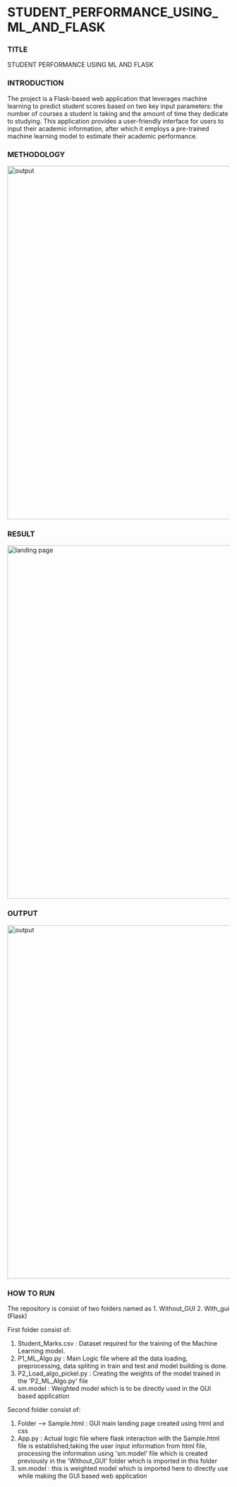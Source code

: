 # STUDENT_PERFORMANCE_USING_ML_AND_FLASK
<h3>TITLE</h3>

STUDENT PERFORMANCE USING ML AND FLASK
<h3>INTRODUCTION</h3>

The project is a Flask-based web application that leverages machine learning to predict student scores based on two key input parameters: the number of courses a student is taking and the amount of time they dedicate to studying. This application provides a user-friendly interface for users to input their academic information, after which it employs a pre-trained machine learning model to estimate their academic performance.

<h3>METHODOLOGY</h3>

<img width="800" alt="output" src="https://github.com/Rohanpophale/STUDENT_PERFORMANCE_USING_ML_AND_FLASK/assets/97818946/f5a95a57-15a1-4408-89d4-7463428e9ecf">

<h3>RESULT</h3>

<img width="800" alt="landing page" src="https://github.com/Rohanpophale/STUDENT_PERFORMANCE_USING_ML_AND_FLASK/assets/97818946/70be86c1-c53c-4a6f-b6ae-7b19bc8de89a">

<h3>OUTPUT</h3>

<img width="800" alt="output" src="https://github.com/Rohanpophale/STUDENT_PERFORMANCE_USING_ML_AND_FLASK/assets/97818946/59122688-fe14-4d70-a556-53f55bc0cb3c">

<h3>HOW TO RUN</h3>
The repository is consist of two folders named as
1. Without_GUI
2. With_gui (Flask)

First folder consist of:
1. Student_Marks.csv : Dataset required for the training of the Machine Learning model.
2. P1_ML_Algo.py : Main Logic file where all the data loading, preprocessing, data spliting in train and test and model building is done.
3. P2_Load_algo_pickel.py : Creating the weights of the model trained in the 'P2_ML_Algo.py' file
4. sm.model : Weighted model which is to be directly used in the GUI based application

Second folder consist of:
1. Folder --> Sample.html : GUI main landing page created using html and css
2. App.py : Actual logic file where flask interaction with the Sample.html file is established,taking the user input information from html file, processing the information using 'sm.model' file which is created previously in the 'Without_GUI' folder which is imported in this folder
3. sm.model : this is weighted model which is imported here to directly use while making the GUI based web application 
